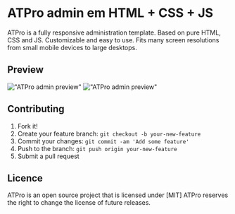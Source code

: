 # ATPro admin em HTML + CSS + JS

ATPro is a fully responsive administration template. Based on pure HTML, CSS and JS. Customizable and easy to use. Fits many screen resolutions from small mobile devices to large desktops.

## Preview

!["ATPro admin preview"](https://raw.githubusercontent.com/trananhtuat/at-pro-admin-template/master/preview/Screenshot_1.jpg "ATPro admin preview")	
!["ATPro admin preview"](https://raw.githubusercontent.com/trananhtuat/at-pro-admin-template/master/preview/Screenshot_3.jpg "ATPro admin preview")	

## Contributing

1. Fork it!
2. Create your feature branch: `git checkout -b your-new-feature`
3. Commit your changes: `git commit -am 'Add some feature'`
4. Push to the branch: `git push origin your-new-feature`
5. Submit a pull request

## Licence

ATPro is an open source project that is licensed under [MIT] ATPro reserves the right to change the license of future releases.